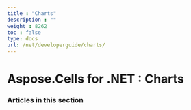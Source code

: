 ```yaml
---
title : "Charts" 
description : "" 
weight : 8262 
toc : false
type: docs
url: /net/developerguide/charts/
---
```


# Aspose.Cells for .NET : Charts


### Articles in this section

           

